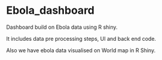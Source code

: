 # Ebola_dashboard


Dashboard build on Ebola data using R shiny. 

It includes data pre processing steps, UI and back end code.

Also we have ebola data visualised on World map in R Shiny.

